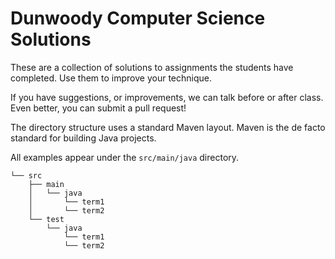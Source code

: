 Dunwoody Computer Science Solutions
===================================

These are a collection of solutions to assignments the students have
completed.  Use them to improve your technique.

If you have suggestions, or improvements, we can talk before or after
class.  Even better, you can submit a pull request!

The directory structure uses a standard Maven layout.  Maven is the
de facto standard for building Java projects.

All examples appear under the `src/main/java` directory.

    └── src
        ├── main
        │   └── java
        │       └── term1
        │       └── term2
        └── test
            └── java
                └── term1
                └── term2

